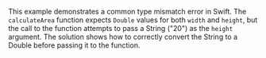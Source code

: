 This example demonstrates a common type mismatch error in Swift.  The `calculateArea` function expects `Double` values for both `width` and `height`, but the call to the function attempts to pass a String ("20") as the `height` argument.  The solution shows how to correctly convert the String to a Double before passing it to the function.